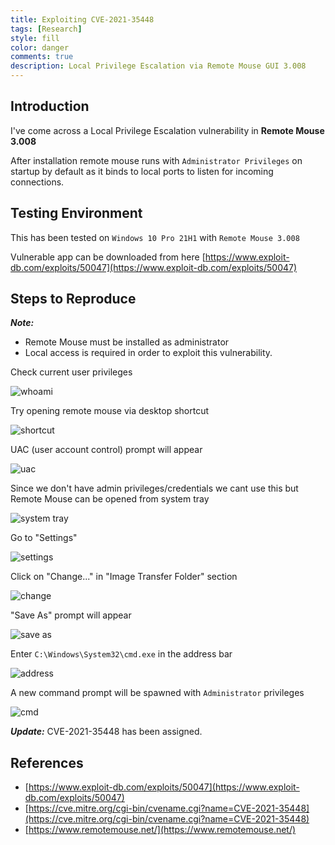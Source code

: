 ```yaml
---
title: Exploiting CVE-2021-35448
tags: [Research]
style: fill
color: danger
comments: true
description: Local Privilege Escalation via Remote Mouse GUI 3.008
---
```


## Introduction

I've come across a Local Privilege Escalation vulnerability in **Remote Mouse 3.008**

After installation remote mouse runs with `Administrator Privileges` on startup by default as it binds to local ports to listen for incoming connections.

## Testing Environment

This has been tested on `Windows 10 Pro 21H1` with `Remote Mouse 3.008`

Vulnerable app can be downloaded from here [https://www.exploit-db.com/exploits/50047](https://www.exploit-db.com/exploits/50047)

## Steps to Reproduce

***Note:*** 
- Remote Mouse must be installed as administrator 
- Local access is required in order to exploit this vulnerability.

Check current user privileges

![whoami](https://i.imgur.com/YIvWm7a.png)

Try opening remote mouse via desktop shortcut

![shortcut](https://i.imgur.com/jzcLQB6.png)

UAC (user account control) prompt will appear

![uac](https://i.imgur.com/kVdMVbV.png)

Since we don't have admin privileges/credentials we cant use this but Remote Mouse can be opened from system tray

![system tray](https://i.imgur.com/GgKxF2x.png)

Go to "Settings"

![settings](https://i.imgur.com/IPZMXAK.png)

Click on "Change..." in "Image Transfer Folder" section

![change](https://i.imgur.com/KWSAPDC.png)

"Save As" prompt will appear

![save as](https://i.imgur.com/4sLzJqM.png)

Enter `C:\Windows\System32\cmd.exe` in the address bar

![address](https://i.imgur.com/adq4bzH.png)

A new command prompt will be spawned with `Administrator` privileges

![cmd](https://i.imgur.com/CvCNcgZ.png)

***Update:*** CVE-2021-35448 has been assigned.

## References

- [https://www.exploit-db.com/exploits/50047](https://www.exploit-db.com/exploits/50047)
- [https://cve.mitre.org/cgi-bin/cvename.cgi?name=CVE-2021-35448](https://cve.mitre.org/cgi-bin/cvename.cgi?name=CVE-2021-35448)
- [https://www.remotemouse.net/](https://www.remotemouse.net/)
